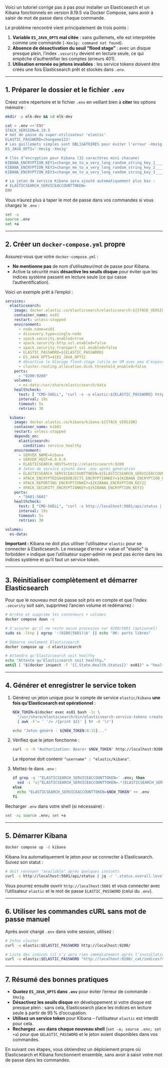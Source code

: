 Voici un tutoriel corrigé pas à pas pour installer un Elasticsearch et un Kibana fonctionnels en version 8.19.5 via Docker Compose, sans avoir à saisir de mot de passe dans chaque commande.

Le problème rencontré vient principalement de trois points :

1. **Variable `ES_JAVA_OPTS` mal citée** : sans guillemets, elle est interprétée comme une commande (`-Xmx1g: command not found`).
2. **Absence de désactivation du seuil “flood stage”** : avec un disque presque plein, l’index `.security` devient en lecture seule, ce qui empêche d’authentifier les comptes (erreurs 401).
3. **Utilisation erronée ou jetons invalides** : les service tokens doivent être créés une fois Elasticsearch prêt et stockés dans `.env`.

---

## 1. Préparer le dossier et le fichier `.env`

Créez votre répertoire et le fichier `.env` en veillant bien à **citer** les options mémoire :

```bash
mkdir -p elk-dev && cd elk-dev

cat > .env <<'ENV'
STACK_VERSION=8.19.5
# mot de passe du super‑utilisateur 'elastic'
ELASTIC_PASSWORD=changeme123!
# Les guillemets simples sont OBLIGATOIRES pour éviter l'erreur -Xmx1g: command not found
ES_JAVA_OPTS='-Xms1g -Xmx1g'

# Clés d’encryption pour Kibana (32 caractères mini chacune)
KIBANA_ENCRYPTION_KEY1=change_me_to_a_very_long_random_string_key_1_________
KIBANA_ENCRYPTION_KEY2=change_me_to_a_very_long_random_string_key_2_________
KIBANA_ENCRYPTION_KEY3=change_me_to_a_very_long_random_string_key_3_________

# Le jeton de service Kibana sera ajouté automatiquement plus bas :
# ELASTICSEARCH_SERVICEACCOUNTTOKEN=
ENV
```

Vous n’aurez plus à taper le mot de passe dans vos commandes si vous chargez le `.env` :

```bash
set -a
source .env
set +a
```

---

## 2. Créer un `docker-compose.yml` propre

Assurez‑vous que votre `docker-compose.yml` :

* **Ne mentionne pas** de nom d’utilisateur/mot de passe pour Kibana.
* Active la sécurité mais **désactive les seuils disque** pour éviter que les indices système passent en lecture seule (ce qui casse l’authentification).

Voici un exemple prêt à l’emploi :

```yaml
services:
  elasticsearch:
    image: docker.elastic.co/elasticsearch/elasticsearch:${STACK_VERSION}
    container_name: es01
    restart: unless-stopped
    environment:
      - node.name=es01
      - discovery.type=single-node
      - xpack.security.enabled=true
      - xpack.security.http.ssl.enabled=false
      - xpack.security.transport.ssl.enabled=false
      - ELASTIC_PASSWORD=${ELASTIC_PASSWORD}
      - ES_JAVA_OPTS=${ES_JAVA_OPTS}
      # désactive le blocage flood-stage (utile en VM avec peu d'espace)
      - cluster.routing.allocation.disk.threshold_enabled=false
    ports:
      - "9200:9200"
    volumes:
      - es-data:/usr/share/elasticsearch/data
    healthcheck:
      test: [ "CMD-SHELL", "curl -s -u elastic:${ELASTIC_PASSWORD} http://localhost:9200 >/dev/null" ]
      interval: 10s
      timeout: 5s
      retries: 30

  kibana:
    image: docker.elastic.co/kibana/kibana:${STACK_VERSION}
    container_name: kib01
    restart: unless-stopped
    depends_on:
      elasticsearch:
        condition: service_healthy
    environment:
      - SERVER_NAME=kibana
      - SERVER_HOST=0.0.0.0
      - ELASTICSEARCH_HOSTS=http://elasticsearch:9200
      # Jeton de service ajouté dans .env après génération
      - ELASTICSEARCH_SERVICEACCOUNTTOKEN=${ELASTICSEARCH_SERVICEACCOUNTTOKEN}
      - XPACK_ENCRYPTEDSAVEDOBJECTS_ENCRYPTIONKEY=${KIBANA_ENCRYPTION_KEY1}
      - XPACK_REPORTING_ENCRYPTIONKEY=${KIBANA_ENCRYPTION_KEY2}
      - XPACK_SECURITY_ENCRYPTIONKEY=${KIBANA_ENCRYPTION_KEY3}
    ports:
      - "5601:5601"
    healthcheck:
      test: [ "CMD-SHELL", "curl -s http://localhost:5601/api/status | grep -q 'available' || exit 1" ]
      interval: 10s
      timeout: 5s
      retries: 30

volumes:
  es-data:
```

**Important :** Kibana ne doit plus utiliser l’utilisateur `elastic` pour se connecter à Elasticsearch. Le message d’erreur « value of "elastic" is forbidden » indique que l’utilisateur super‑admin ne peut pas écrire dans les indices système et qu’il faut un service token.

---

## 3. Réinitialiser complètement et démarrer Elasticsearch

Pour que le nouveau mot de passe soit pris en compte et que l’index `.security` soit sain, supprimez l’ancien volume et redémarrez :

```bash
# Arrête et supprime les conteneurs + volumes
docker compose down -v

# S'assurer qu'il ne reste aucun processus sur 9200/5601 (optionnel)
sudo ss -ltnp | egrep ':(9200|5601)\b' || echo "OK: ports libres"

# Démarre seulement Elasticsearch
docker compose up -d elasticsearch

# Attendre qu'Elasticsearch soit healthy
echo "Attente qu'Elasticsearch soit healthy…"
until [ "$(docker inspect -f '{{.State.Health.Status}}' es01)" = "healthy" ]; do sleep 2; done
```

---

## 4. Générer et enregistrer le service token

1. Générez un jeton unique pour le compte de service `elastic/kibana` **une fois qu’Elasticsearch est opérationnel** :

   ```bash
   NEW_TOKEN=$(docker exec es01 bash -lc \
     "/usr/share/elasticsearch/bin/elasticsearch-service-tokens create elastic/kibana kibana-$(date +%s)" \
     | awk -F'= ' '/= /{print $2}' | tr -d '\r')

   echo "Jeton généré : ${NEW_TOKEN:0:15}..."
   ```

2. Vérifiez que le jeton fonctionne :

   ```bash
   curl -s -H "Authorization: Bearer $NEW_TOKEN" http://localhost:9200/_security/_authenticate?pretty
   ```

   La réponse doit contenir `"username" : "elastic/kibana"`.

3. Mettez-le dans `.env` :

   ```bash
   if grep -q '^ELASTICSEARCH_SERVICEACCOUNTTOKEN=' .env; then
     sed -i "s|^ELASTICSEARCH_SERVICEACCOUNTTOKEN=.*|ELASTICSEARCH_SERVICEACCOUNTTOKEN=$NEW_TOKEN|" .env
   else
     echo "ELASTICSEARCH_SERVICEACCOUNTTOKEN=$NEW_TOKEN" >> .env
   fi
   ```

Recharger `.env` dans votre shell (si nécessaire) :

```bash
set -a; source .env; set +a
```

---

## 5. Démarrer Kibana

```bash
docker compose up -d kibana
```

Kibana lira automatiquement le jeton pour se connecter à Elasticsearch. Suivez son statut :

```bash
# doit renvoyer "available" après quelques instants
curl -s http://localhost:5601/api/status | jq -r '.status.overall.level'
```

Vous pourrez ensuite ouvrir `http://localhost:5601` et vous connecter avec l’utilisateur `elastic` et le mot de passe `ELASTIC_PASSWORD` (celui du `.env`).

---

## 6. Utiliser les commandes cURL sans mot de passe manuel

Après avoir chargé `.env` dans votre session, utilisez :

```bash
# Infos cluster
curl -u elastic:$ELASTIC_PASSWORD http://localhost:9200/

# Liste des indices (il n’y aura rien immédiatement après l’installation)
curl -u elastic:$ELASTIC_PASSWORD "http://localhost:9200/_cat/indices?v"
```

---

## 7. Résumé des bonnes pratiques

* **Quotez `ES_JAVA_OPTS` dans `.env`** pour éviter l’erreur de commande `-Xmx1g`.
* **Désactivez les seuils disque** en développement si votre disque est presque plein : sans cela, Elasticsearch place les indices en lecture seule à partir de 95 % d’occupation.
* **Utilisez un service token** pour Kibana – l’utilisateur `elastic` est interdit pour cela.
* **Rechargez `.env` dans chaque nouveau shell** (`set -a; source .env; set +a`) pour que `$ELASTIC_PASSWORD` et le jeton soient disponibles dans vos commandes.

En suivant ces étapes, vous obtiendrez un déploiement propre où Elasticsearch et Kibana fonctionnent ensemble, sans avoir à saisir votre mot de passe dans les commandes.
